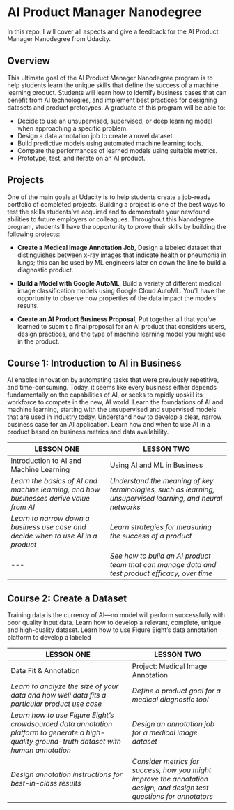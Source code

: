 # AI Product Manager Nanodegree
In this repo, I will cover all aspects and give a feedback for the AI Product Manager Nanodegree from Udacity.

## Overview
This ultimate goal of the AI Product Manager Nanodegree program is to help students learn the unique skills that define the success of a machine learning product. Students will learn how to identify business cases that can benefit from AI technologies, and implement best practices for designing datasets and product prototypes. A graduate of this program will be able to:

* Decide to use an unsupervised, supervised, or deep learning model when approaching a specific problem.
* Design a data annotation job to create a novel dataset.
* Build predictive models using automated machine learning tools.
* Compare the performances of learned models using suitable metrics.
* Prototype, test, and iterate on an AI product.

## Projects
One of the main goals at Udacity is to help students create a job-ready portfolio of completed projects. Building a project is one of the best ways to test the skills students’ve acquired and to demonstrate your newfound abilities to future employers or colleagues. Throughout this Nanodegree program, students’ll have the opportunity to prove their skills by building the following projects:

* **Create a Medical Image Annotation Job**, Design a labeled dataset that distinguishes between x-ray images that indicate health or pneumonia in lungs; this can be used by ML engineers later on down the line to build a diagnostic product.

* **Build a Model with Google AutoML**, Build a variety of different medical image classification models using Google Cloud AutoML. You’ll have the opportunity to observe how properties of the data impact the models’ results.
     
* **Create an AI Product Business Proposal**, Put together all that you’ve learned to submit a final proposal for an AI product that considers users, design practices, and the type of machine learning model you might use in the product.

## Course 1: Introduction to AI in Business

AI enables innovation by automating tasks that were previously repetitive, and time-consuming. Today, it seems like every business either depends fundamentally on the capabilities of AI, or seeks to rapidly upskill its workforce to compete in the new, AI world. Learn the foundations of AI and machine learning, starting with the unsupervised and supervised models that are used in industry today. Understand how to develop a clear, narrow business case for an AI application. Learn how and when to use AI in a product based on business metrics and data availability.


| LESSON ONE  | LESSON TWO |
| ------------- | ------------- |
| Introduction to AI and Machine Learning  | Using AI and ML in Business  |
| *Learn the basics of AI and machine learning, and how businesses derive value from AI*  | *Understand the meaning of key terminologies, such as learning, unsupervised learning, and neural networks*  |
| *Learn to narrow down a business use case and decide when to use AI in a product* | *Learn strategies for measuring the success of a product* |
| --- | *See how to build an AI product team that can manage data and test product efficacy, over time* |

## Course 2: Create a Dataset
Training data is the currency of AI—no model will perform successfully with poor quality input data. Learn how to develop a relevant, complete, unique and high-quality dataset. Learn how to use Figure Eight’s data annotation platform to develop a labeled

| LESSON ONE  | LESSON TWO |
| ------------- | ------------- |
| Data Fit & Annotation  | Project: Medical Image Annotation  |
| *Learn to analyze the size of your data and how well data fits a particular product use case*  | *Define a product goal for a medical diagnostic tool*  |
| *Learn how to use Figure Eight’s crowdsourced data annotation platform to generate a high-quality ground-truth dataset with human annotation* | *Design an annotation job for a medical image dataset* |
| *Design annotation instructions for best-in-class results* | *Consider metrics for success, how you might improve the annotation design, and design test questions for annotators* |
